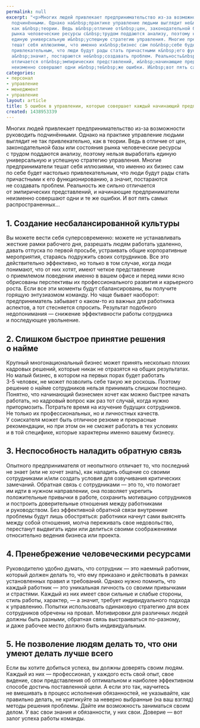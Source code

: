 ```yaml
---
permalink: null
excerpt: "<p>Многих людей привлекает предпринимательство из-за возможности руководить
  подчинёнными. Однако на&nbsp;практике управление людьми выглядит не&nbsp;так привлекательно,
  как в&nbsp;теории. Ведь в&nbsp;отличие от&nbsp;цен, законодательной базы или состояния
  рынка человеческие ресурсы с&nbsp;трудом поддаются анализу, поэтому нельзя выработать
  единую универсальную и&nbsp;успешную стратегию управления. Многие предприниматели
  тешат себя иллюзиями, что именно их&nbsp;бизнес сам по&nbsp;себе будет настолько
  привлекательным, что люди будут рады стать причастными к&nbsp;его функционированию,
  а&nbsp;значит, постараются не&nbsp;создавать проблем. Реальность&nbsp;же сильно
  отличается от&nbsp;эмпирических представлений, и&nbsp;начинающие предприниматели
  неизменно совершают одни и&nbsp;те&nbsp;же ошибки. И&nbsp;вот пять самых распространенных...</p>"
categories:
- персонал
- управление
- менеджмент
- управление
layout: article
title: 5 ошибок в управлении, которые совершает каждый начинающий предприниматель
created: 1438953339
---
```

<p>Многих людей привлекает предпринимательство из-за возможности руководить подчинёнными. Однако на&nbsp;практике управление людьми выглядит не&nbsp;так привлекательно, как в&nbsp;теории. Ведь в&nbsp;отличие от&nbsp;цен, законодательной базы или состояния рынка человеческие ресурсы с&nbsp;трудом поддаются анализу, поэтому нельзя выработать единую универсальную и&nbsp;успешную стратегию управления. Многие предприниматели тешат себя иллюзиями, что именно их&nbsp;бизнес сам по&nbsp;себе будет настолько привлекательным, что люди будут рады стать причастными к&nbsp;его функционированию, а&nbsp;значит, постараются не&nbsp;создавать проблем. Реальность&nbsp;же сильно отличается от&nbsp;эмпирических представлений, и&nbsp;начинающие предприниматели неизменно совершают одни и&nbsp;те&nbsp;же ошибки. И&nbsp;вот пять самых распространенных...</p>
<h2>1. Создание несбалансированной культуры</h2>
<p>Вы&nbsp;можете вести себя суперсовременно: можете не&nbsp;устанавливать жесткие рамки рабочего дня, разрешать людям работать удаленно, давать отпуска по&nbsp;первой просьбе, устраивать общие корпоративные мероприятия, стараясь подружить своих сотрудников. Все это действительно эффективно, но&nbsp;только в&nbsp;том случае, когда люди понимают, что от&nbsp;них хотят, имеют четкое представление о&nbsp;приемлемом поведении именно в&nbsp;вашем офисе и&nbsp;перед ними ясно обрисованы перспективы их&nbsp;профессионального развития и&nbsp;карьерного роста. Если все эти моменты будут сбалансированы, вы&nbsp;получите горящую энтузиазмом команду. Но&nbsp;чаще бывает наоборот: предприниматель забывает о&nbsp;каком-то из&nbsp;важных для работника аспектов, а&nbsp;тот стесняется спросить. Результат подобного недопонимания&nbsp;— снижение эффективности работы сотрудника и&nbsp;последующее увольнение.</p>
<h2>2. Слишком быстрое принятие решения о&nbsp;найме</h2>
<p>Крупный многонациональный бизнес может принять несколько плохих кадровых решений, которые никак не&nbsp;отразятся на&nbsp;общих результатах. Но&nbsp;малый бизнес, в&nbsp;котором на&nbsp;первых порах будет работать <nobr>3-5 человек,</nobr> не&nbsp;может позволить себе такую&nbsp;же роскошь. Поэтому решение о&nbsp;найме сотрудников нельзя принимать слишком поспешно. Понятно, что начинающий бизнесмен хочет как можно быстрее начать работать, но&nbsp;кадровый вопрос как раз тот случай, когда нужно притормозить. Потратьте время на&nbsp;изучение будущих сотрудников. Не&nbsp;только их&nbsp;профессиональных, но&nbsp;и&nbsp;личностных качеств. У&nbsp;соискателя может быть отличное резюме и&nbsp;прекрасные рекомендации, но&nbsp;при этом он&nbsp;не&nbsp;сможет работать в&nbsp;тех условиях и&nbsp;в&nbsp;той специфике, которые характерны именно вашему бизнесу.</p>
<h2>3. Неспособность наладить обратную связь</h2>
<p>Опытного предпринимателя от&nbsp;неопытного отличает&nbsp;то, что последний не&nbsp;знает (или не&nbsp;хочет знать), как наладить общение со&nbsp;своими сотрудниками и/или создать условия для озвучивания критических замечаний. Обратная связь с&nbsp;сотрудниками&nbsp;— это&nbsp;то, что помогает им&nbsp;идти в&nbsp;нужном направлении, она позволяет укрепить положительные привычки в&nbsp;работе, сохранить мотивацию сотрудников и&nbsp;построить доверительные отношения между работниками и&nbsp;руководством. Без эффективной обратной связи внутренние проблемы будут лишь обостряться: работники начнут сами выяснять между собой отношения, молча переживать свое недовольство, перестанут выдвигать идеи или делиться своими соображениями относительно ведения бизнеса или проекта.</p>
<h2>4. Пренебрежение человеческими ресурсами</h2>
<p>Руководителю удобно думать, что сотрудник&nbsp;— это наемный работник, который должен делать&nbsp;то, что ему приказано и&nbsp;действовать в&nbsp;рамках установленных правил и&nbsp;требований. Однако нужно помнить, что каждый работник&nbsp;— это уникальная личность со&nbsp;своими привычками и&nbsp;страстями. Каждый из&nbsp;них имеет свои сильные и&nbsp;слабые стороны, стиль работы, характер,&nbsp;— а&nbsp;значит, требует индивидуального подхода к&nbsp;управлению. Попытки использовать одинаковую стратегию для всех сотрудников обречены на&nbsp;провал. Мотивировки для различных людей должны быть разными, обратная связь выстраиваться по-разному, и&nbsp;даже рабочее место должно быть индивидуальным.</p>
<h2>5. Не&nbsp;позволение людям делать&nbsp;то, что они умеют делать лучше всего</h2>
<p>Если вы&nbsp;хотите добиться успеха, вы&nbsp;должны доверять своим людям. Каждый из&nbsp;них&nbsp;— профессионал, у&nbsp;каждого есть свой опыт, свое видение, свои представления об&nbsp;оптимальном и&nbsp;наиболее эффективном способе достичь поставленной цели. А&nbsp;если это так, научитесь не&nbsp;вмешивать в&nbsp;процесс исполнения обязанностей, не&nbsp;указывайте, как правильно делать, не&nbsp;критикуйте за&nbsp;неверно выбранные (на&nbsp;ваш взгляд) методы решения проблемы. Дайте им&nbsp;возможность заниматься своим делом. У&nbsp;вас свои знания и&nbsp;обязанности, у&nbsp;них свои. Доверие&nbsp;— вот залог успеха работы команды. </p>
